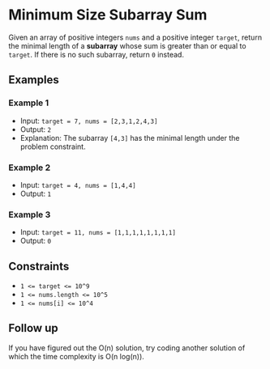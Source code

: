 # Minimum Size Subarray Sum

Given an array of positive integers `nums` and a positive integer `target`, return the minimal length of a **subarray** whose sum is greater than or equal to `target`. If there is no such subarray, return `0` instead.

## Examples

### Example 1

- Input: `target = 7, nums = [2,3,1,2,4,3]`
- Output: `2`
- Explanation: The subarray `[4,3]` has the minimal length under the problem constraint.

### Example 2

- Input: `target = 4, nums = [1,4,4]`
- Output: `1`

### Example 3

- Input: `target = 11, nums = [1,1,1,1,1,1,1,1]`
- Output: `0`

## Constraints

- `1 <= target <= 10^9`
- `1 <= nums.length <= 10^5`
- `1 <= nums[i] <= 10^4`

## Follow up

If you have figured out the O(n) solution, try coding another solution of which the time complexity is O(n log(n)).
